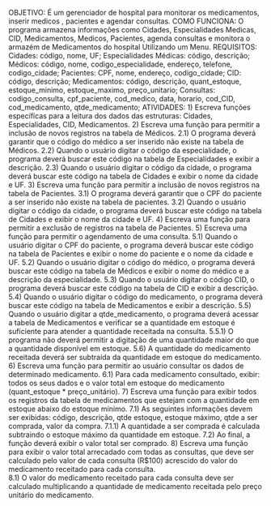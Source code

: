 OBJETIVO:
  É um gerenciador de hospital para monitorar os medicamentos, inserir medicos , pacientes e agendar consultas.
COMO FUNCIONA:
O programa armazena informações como Cidades, Especialidades Medicas, CID, Medicamentos, Medicos, Pacientes, agenda consultas e monitora o armazém de Medicamentos do hospital Utilizando um Menu.
REQUISITOS:
    Cidades: código, nome, UF;
    Especialidades Médicas: código, descrição;
    Médicos: código, nome, codigo_especialidade, endereço, telefone, codigo_cidade;
    Pacientes: CPF, nome, endereço, codigo_cidade;
    CID: código, descrição;
    Medicamentos: código, descrição, quant_estoque, estoque_minimo, estoque_maximo, preço_unitario;
    Consultas: codigo_consulta, cpf_paciente, cod_medico, data, horario, cod_CID, cod_medicamento, qtde_medicamento;
ATIVIDADES:
    1) Escreva funções específicas para a leitura dos dados das estruturas: Cidades, Especialidades, CID, Medicamentos.
    2) Escreva uma função para permitir a inclusão de novos registros na tabela de Médicos.
    2.1) O programa deverá garantir que o código do médico a ser inserido não existe na tabela de Médicos.
    2.2) Quando o usuário digitar o código da especialidade, o programa deverá buscar este código na tabela de Especialidades e exibir a descrição.
    2.3) Quando o usuário digitar o código da cidade, o programa deverá buscar este código na tabela de Cidades e exibir o nome da cidade e UF.
    3) Escreva uma função para permitir a inclusão de novos registros na tabela de Pacientes.
    3.1) O programa deverá garantir que o CPF do paciente a ser inserido não existe na tabela de pacientes.
    3.2) Quando o usuário digitar o código da cidade, o programa deverá buscar este código na tabela de Cidades e exibir o nome da cidade e UF.
    4) Escreva uma função para permitir a exclusão de registros na tabela de Pacientes.
    5) Escreva uma função para permitir o agendamento de uma consulta.
    5.1) Quando o usuário digitar o CPF do paciente, o programa deverá buscar este código na tabela de Pacientes e exibir o nome do paciente e o nome da cidade e UF.
    5.2) Quando o usuário digitar o código do médico, o programa deverá buscar este código na tabela de Médicos e exibir o nome do médico e a descrição da especialidade.
    5.3) Quando o usuário digitar o código CID, o programa deverá buscar este código na tabela de CID e exibir a descrição.
    5.4) Quando o usuário digitar o código do medicamento, o programa deverá buscar este código na tabela de Medicamentos e exibir a descrição.
    5.5) Quando o usuário digitar a qtde_medicamento, o programa deverá acessar a tabela de Medicamentos e verificar se a quantidade em estoque é suficiente para atender a quantidade receitada na consulta.
    5.5.1) O programa não deverá permitir a digitação de uma quantidade maior do que a quantidade disponível em estoque.
    5.6) A quantidade do medicamento receitada deverá ser subtraída da quantidade em estoque do medicamento.
    6) Escreva uma função para permitir ao usuário consultar os dados de determinado medicamento.
    6.1) Para cada medicamento consultado, exibir: todos os seus dados e o valor total em estoque do medicamento (quant_estoque * preço_unitário).
    7) Escreva uma função para exibir todos os registros da tabela de medicamentos que estejam com a quantidade em estoque abaixo do estoque mínimo. 
    7.1) As seguintes informações devem ser exibidas: código, descrição, qtde estoque, estoque máximo, qtde a ser comprada, valor da compra.
    7.1.1) A quantidade a ser comprada é calculada subtraindo o estoque máximo da quantidade em estoque.
    7.2) Ao final, a função deverá exibir o valor total ser comprado.
    8) Escreva uma função para exibir o valor total arrecadado com todas as consultas, que deve ser calculado pelo valor de cada consulta (R$100) acrescido do valor do medicamento receitado para cada consulta.    
    8.1) O valor do medicamento receitado para cada consulta deve ser calculado multiplicando a quantidade de medicamento receitada pelo preço unitário do medicamento.

